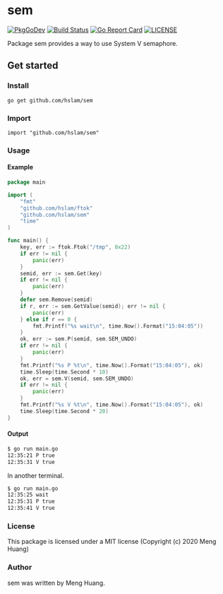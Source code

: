 # sem
[![PkgGoDev](https://pkg.go.dev/badge/github.com/hslam/sem)](https://pkg.go.dev/github.com/hslam/sem)
[![Build Status](https://travis-ci.org/hslam/sem.svg?branch=master)](https://travis-ci.org/hslam/sem)
[![Go Report Card](https://goreportcard.com/badge/github.com/hslam/sem)](https://goreportcard.com/report/github.com/hslam/sem)
[![LICENSE](https://img.shields.io/github/license/hslam/sem.svg?style=flat-square)](https://github.com/hslam/sem/blob/master/LICENSE)

Package sem provides a way to use System V semaphore.

## Get started

### Install
```
go get github.com/hslam/sem
```
### Import
```
import "github.com/hslam/sem"
```
### Usage
####  Example
```go
package main

import (
	"fmt"
	"github.com/hslam/ftok"
	"github.com/hslam/sem"
	"time"
)

func main() {
	key, err := ftok.Ftok("/tmp", 0x22)
	if err != nil {
		panic(err)
	}
	semid, err := sem.Get(key)
	if err != nil {
		panic(err)
	}
	defer sem.Remove(semid)
	if r, err := sem.GetValue(semid); err != nil {
		panic(err)
	} else if r == 0 {
		fmt.Printf("%s wait\n", time.Now().Format("15:04:05"))
	}
	ok, err := sem.P(semid, sem.SEM_UNDO)
	if err != nil {
		panic(err)
	}
	fmt.Printf("%s P %t\n", time.Now().Format("15:04:05"), ok)
	time.Sleep(time.Second * 10)
	ok, err = sem.V(semid, sem.SEM_UNDO)
	if err != nil {
		panic(err)
	}
	fmt.Printf("%s V %t\n", time.Now().Format("15:04:05"), ok)
	time.Sleep(time.Second * 20)
}
```

#### Output

```sh
$ go run main.go
12:35:21 P true
12:35:31 V true
```
In another terminal.
```sh
$ go run main.go
12:35:25 wait
12:35:31 P true
12:35:41 V true
```

### License
This package is licensed under a MIT license (Copyright (c) 2020 Meng Huang)


### Author
sem was written by Meng Huang.



